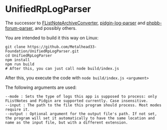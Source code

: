 # UnifiedRpLogParser
The successor to [FListNoteArchiveConverter](https://github.com/Metalhead33-Foundation/FListNoteArchiveConverter), [pidgin-log-parser](https://github.com/Metalhead33-Foundation/pidgin-log-parser) and [phpbb-forum-parser](https://github.com/Metalhead33-Foundation/phpbb-forum-parser), and possibly others.

You are intended to build it this way on Linux:

```
git clone https://github.com/Metalhead33-Foundation/UnifiedRpLogParser.git
cd UnifiedRpLogParser
npm install
npm run build
# After this, you can just call node build/index.js
```
After this, you execute the code with `node build/index.js <argument>`

The following arguments are used:

```
--mode : Sets the type of logs this app is supposed to process: only FListNotes and Pidgin are supported currently. Case insensitive.
--input : The path to the file this program should process. Most modes require it.
--output : Optional argument for the output file's path. If not set, the program will set it automatically to have the same location and name as the input file, but with a different extension.
```
